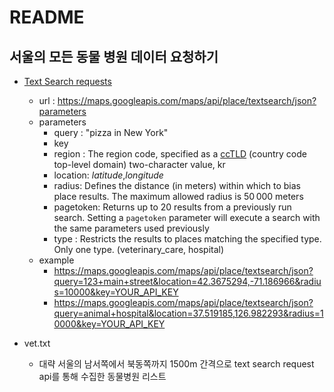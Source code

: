 # README

## 서울의 모든 동물 병원 데이터 요청하기

- [Text Search requests](https://developers.google.com/places/web-service/search)
  - url : https://maps.googleapis.com/maps/api/place/textsearch/json?parameters
  - parameters
    - query :  "pizza in New York"
    - key
    - region : The region code, specified as a [ccTLD](https://en.wikipedia.org/wiki/CcTLD) (country code top-level domain) two-character value, kr
    - location:  *latitude*,*longitude*
    - radius: Defines the distance (in meters) within which to bias place results. The maximum allowed radius is 50 000 meters
    - pagetoken: Returns up to 20 results from a previously run search. Setting a `pagetoken` parameter will execute a search with the same parameters used previously
    - type : Restricts the results to places matching the specified type. Only one type. (veterinary_care, hospital)
  - example
    - https://maps.googleapis.com/maps/api/place/textsearch/json?query=123+main+street&location=42.3675294,-71.186966&radius=10000&key=YOUR_API_KEY
    - https://maps.googleapis.com/maps/api/place/textsearch/json?query=animal+hospital&location=37.519185,126.982293&radius=10000&key=YOUR_API_KEY

- vet.txt
  - 대략 서울의 남서쪽에서 북동쪽까지 1500m 간격으로 text search request api를 통해 수집한 동물병원 리스트




